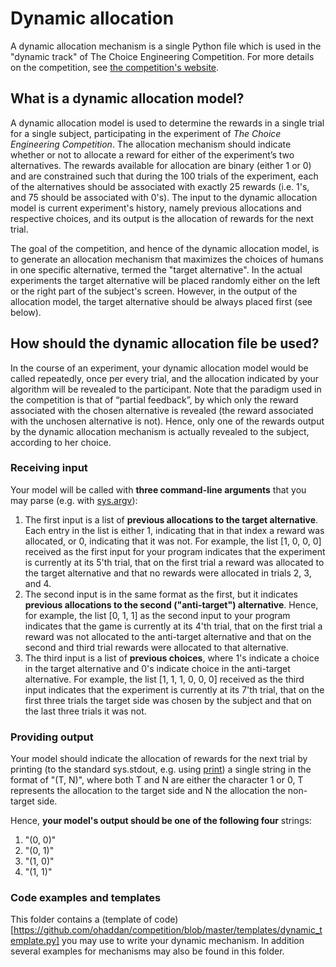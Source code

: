 # Dynamic allocation 
A dynamic allocation mechanism is a single Python file which is used in the "dynamic track" of The Choice Engineering Competition. For more details on the competition, see [the competition's website](http://decision-making-lab.com/competition/index.html). 

 ## What is a dynamic allocation model?

 A dynamic allocation model is used to determine the rewards in a single trial for a single subject, participating in the experiment of *The Choice Engineering Competition*. The allocation mechanism should indicate whether or not to allocate a reward for either of the experiment’s two alternatives. The rewards available for allocation are binary (either 1 or 0) and are constrained such that during the 100 trials of the experiment, each of the alternatives should be associated with exactly 25 rewards (i.e. 1's, and 75 should be associated with 0's). The input to the dynamic allocation model is current experiment's history, namely previous allocations and respective choices, and its output is the allocation of rewards for the next trial.

 The goal of the competition, and hence of the dynamic allocation model, is to generate an allocation mechanism that maximizes the choices of humans in one specific alternative, termed the "target alternative". In the actual experiments the target alternative will be placed randomly either on the left or the right part of the subject's screen. However, in the output of the allocation model, the target alternative should be always placed first (see below). 

## How should the dynamic allocation file be used?

 In the course of an experiment, your dynamic allocation model would be called repeatedly, once per every trial, and the allocation indicated by your algorithm will be revealed to the participant. Note that the paradigm used in the competition is that of “partial feedback”, by which only the reward associated with the chosen alternative is revealed (the reward associated with the unchosen alternative is not). Hence, only one of the rewards output by the dynamic allocation mechanism is actually revealed to the subject, according to her choice.

### Receiving input
Your model will be called with __three command-line arguments__ that you may parse (e.g. with [sys.argv](https://docs.python.org/3.7/library/sys.htmlsys.argv)):
1. The first input is a list of __previous allocations to the target alternative__. Each entry in the list is either 1, indicating that in that index a reward was allocated, or 0, indicating that it was not. For example, the list [1, 0, 0, 0] received as the first input for your program indicates that the experiment is currently at its 5'th trial, that on the first trial a reward was allocated to the target alternative and that no rewards were allocated in trials 2, 3, and 4.
2. The second input is in the same format as the first, but it indicates __previous allocations to the second ("anti-target") alternative__. Hence, for example, the list [0, 1, 1] as the second input to your program indicates that the game is currently at its 4'th trial, that on the first trial a reward was not allocated to the anti-target alternative and that on the second and third trial rewards were allocated to that alternative.
3. The third input is a list of __previous choices__, where 1's indicate a choice in the target alternative and 0's indicate choice in the anti-target alternative. For example, the list [1, 1, 1, 0, 0, 0] received as the third input indicates that the experiment is currently at its 7'th trial, that on the first three trials the target side was chosen by the subject and that on the last three trials it was not. 
 
### Providing output
Your model should indicate the allocation of rewards for the next trial by printing (to the standard sys.stdout, e.g. using [print]( https://docs.python.org/3/tutorial/inputoutput.html)) a single string in the format of "(T, N)", where both T and N are either the character 1 or 0, T represents the allocation to the target side and N the allocation the non-target side. 

Hence, __your model's output should be one of the following four__ strings:
1. "(0, 0)"
2. "(0, 1)"
3. "(1, 0)"
4. "(1, 1)"

### Code examples and templates 
This folder contains a (template of code)[https://github.com/ohaddan/competition/blob/master/templates/dynamic_template.py] you may use to write your dynamic mechanism. In addition several examples for mechanisms may also be found in this folder.
